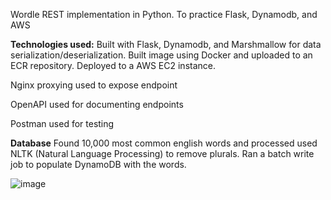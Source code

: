 Wordle REST implementation in Python. To practice Flask, Dynamodb, and AWS

**Technologies used:**
Built with Flask, Dynamodb, and Marshmallow for data serialization/deserialization. Built image using Docker and uploaded to an ECR repository.  Deployed to a AWS EC2 instance.

Nginx proxying used to expose endpoint

OpenAPI used for documenting endpoints

Postman used for testing

**Database**
Found 10,000 most common english words and processed used NLTK (Natural Language Processing) to remove plurals.
Ran a batch write job to populate DynamoDB with the words.

![image](https://github.com/alexchung1233/Wordle-Python/assets/39063219/838ef823-e7aa-4838-9834-8dc1f58d18c3)
